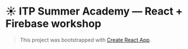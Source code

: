 # ☀️ ITP Summer Academy — React + Firebase workshop

> This project was bootstrapped with [Create React App](https://github.com/facebookincubator/create-react-app).
